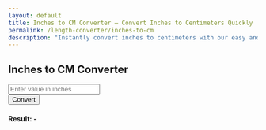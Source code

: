 ```yaml
---
layout: default
title: Inches to CM Converter – Convert Inches to Centimeters Quickly
permalink: /length-converter/inches-to-cm
description: "Instantly convert inches to centimeters with our easy and accurate converter. Great for measurements, crafts, and more!"
---
```



<div class="container p-4">
    <div class="card shadow-lg p-4 col-12 col-sm-8 col-md-6">
        <h2 class="text-center mb-4">Inches to CM Converter</h2>
        <div class="mb-3">
            <input type="number" id="inputValue" class="form-control shadow" placeholder="Enter value in inches">
        </div>
        <button class="btn btn-primary btn-shadow w-100" onclick="convert()">Convert</button>
        <div class="mt-3">
            <h4>Result: <span id="result">-</span></h4>
        </div>
    </div>
</div>

<script>
    function convert() {
        let inputValue = document.getElementById("inputValue").value;
        let resultElement = document.getElementById("result");

        if (inputValue === "" || isNaN(inputValue)) {
            resultElement.innerText = "Please enter a valid number";
            return;
        }

        let result = inputValue * 2.54; // Convert inches to cm
        resultElement.innerText = result.toFixed(2) + " cm";
    }
</script>